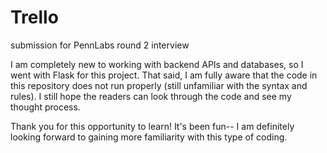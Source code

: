 # Trello
submission for PennLabs round 2 interview

I am completely new to working with backend APIs and databases, so I went with Flask for this project. That said, I am fully aware that the code in this repository does not run properly (still unfamiliar with the syntax and rules). I still hope the readers can look through the code and see my thought process. 

Thank you for this opportunity to learn! It's been fun-- I am definitely looking forward to gaining more familiarity with this type of coding. 
